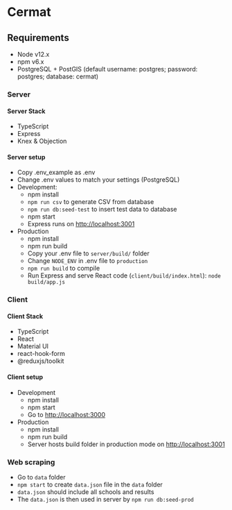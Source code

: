 # Cermat

## Requirements

* Node v12.x
* npm v6.x
* PostgreSQL + PostGIS (default username: postgres; password: postgres; database: cermat)

### Server

#### Server Stack

* TypeScript
* Express
* Knex & Objection

#### Server setup

* Copy .env_example as .env
* Change .env values to match your settings (PostgreSQL)
* Development:
  * npm install
  * `npm run csv` to generate CSV from database
  * `npm run db:seed-test` to insert test data to database
  * npm start
  * Express runs on <http://localhost:3001>
* Production
  * npm install
  * npm run build
  * Copy your .env file to `server/build/` folder
  * Change `NODE_ENV` in .env file to `production`
  * `npm run build` to compile
  * Run Express and serve React code (`client/build/index.html`): `node build/app.js`

### Client

#### Client Stack

* TypeScript
* React
* Material UI
* react-hook-form
* @reduxjs/toolkit

#### Client setup

* Development
  * npm install
  * npm start
  * Go to <http://localhost:3000>
* Production
  * npm install
  * npm run build
  * Server hosts build folder in production mode on <http://localhost:3001>

### Web scraping

* Go to `data` folder
* `npm start` to create `data.json` file in the `data` folder
* `data.json` should include all schools and results
* The `data.json` is then used in server by `npm run db:seed-prod`
